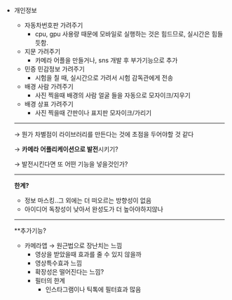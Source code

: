- 개인정보      
    - 자동차번호판 가려주기
        - cpu,  gpu 사용량 때문에 모바일로 실행하는 것은 힘드므로, 실시간은 힘들듯함.
    - 지문 가려주기
        - 카메라 어플을 만들거나, sns 개발 후 부가기능으로 추가
    - 민증 민감정보 가려주기
        - 시험을 칠 때, 실시간으로 가려서 시험 감독관에게 전송
    - 배경 사람 가려주기
        - 사진 찍을때 배경의 사람 얼굴 들을 자동으로 모자이크/지우기
    - 배경 상표 가려주기
        - 사진 찍을때 간판이나 표지판 모자이크/가리기
    
    ---
    
    → 뭔가 차별점이 라이브러리를 만든다는 것에 초점을 두어야할 것 같다
    
    → **카메라 어플리케이션으로 발전**시키기?
    
    → 발전시킨다면 또 어떤 기능을 넣을것인가?
     
    ---                
    
    **한계?**
    
    - 정보 마스킹..그 외에는 더 떠오르는 방향성이 없음
    - 아이디어 독창성이 낮아서 완성도가 더 높아야하지않나
    
    ---
    
    **추가기능?
    
    - 카메라앱 → 원근법으로 장난치는 느낌
        - 영상을 받았을때 효과를 줄 수 있지 않을까
        - 영상특수효과 느낌
        - 확장성은 떨어진다는 느낌?
        - 필터의 한계
            - 인스타그램이나 틱톡에 필터효과 많음

